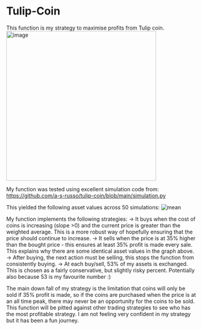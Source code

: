 # Tulip-Coin

This function is my strategy to maximise profits from Tulip coin. 
<img width="397" alt="image" src="https://github.com/user-attachments/assets/a74e69dc-a591-4a0c-bd4f-3dd0dea1bf67">

My function was tested using excellent simulation code from: https://github.com/a-s-russo/tulip-coin/blob/main/simulation.py

This yielded the following asset values across 50 simulations:
![mean](https://github.com/user-attachments/assets/0783c3ab-d7b0-416a-9a04-fb7085488709)

My function implements the following strategies:
-> It buys when the cost of coins is increasing (slope >0) and the current price is greater than the weighted average. This is a more robust way of hopefully ensuring that the price should continue to increase.
-> It sells when the price is at 35% higher than the bought price - this ensures at least 35% profit is made every sale. This explains why there are some identical asset values in the graph above.
-> After buying, the next action must be selling, this stops the function from consistently buying. 
-> At each buy/sell, 53% of my assets is exchanged. This is chosen as a fairly conservative, but slightly risky percent. Potentially also because 53 is my favourite number :) 

The main down fall of my strategy is the limitation that coins will only be sold if 35% profit is made, so if the coins are purchased when the price is at an all time peak, there may never be an opportunity for the coins to be sold. This function will be pitted against other trading strategies to see who has the most profitable strategy. I am not feeling very confident in my strategy but it has been a fun journey.  




